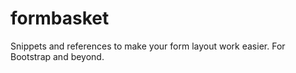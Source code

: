 # formbasket
Snippets and references to make your form layout work easier. For Bootstrap and beyond.
